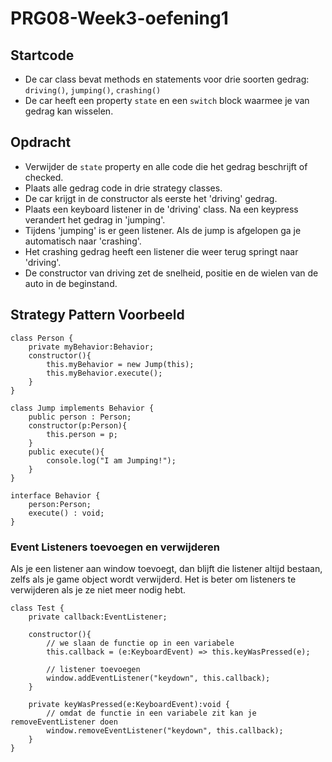 # PRG08-Week3-oefening1

## Startcode

- De car class bevat methods en statements voor drie soorten gedrag: `driving()`, `jumping()`, `crashing()`
- De car heeft een property `state` en een `switch` block waarmee je van gedrag kan wisselen.

## Opdracht

- Verwijder de `state` property en alle code die het gedrag beschrijft of checked.
- Plaats alle gedrag code in drie strategy classes. 
- De car krijgt in de constructor als eerste het 'driving' gedrag.
- Plaats een keyboard listener in de 'driving' class. Na een keypress verandert het gedrag in 'jumping'.
- Tijdens 'jumping' is er geen listener. Als de jump is afgelopen ga je automatisch naar 'crashing'.
- Het crashing gedrag heeft een listener die weer terug springt naar 'driving'.
- De constructor van driving zet de snelheid, positie en de wielen van de auto in de beginstand.

## Strategy Pattern Voorbeeld

```
class Person {
    private myBehavior:Behavior;
    constructor(){
        this.myBehavior = new Jump(this);
        this.myBehavior.execute();
    }
}

class Jump implements Behavior {
    public person : Person;
    constructor(p:Person){
        this.person = p;
    }
    public execute(){
        console.log("I am Jumping!");
    }
}

interface Behavior {
    person:Person;
    execute() : void;
}
```

### Event Listeners toevoegen en verwijderen

Als je een listener aan window toevoegt, dan blijft die listener altijd bestaan, zelfs als je game object wordt verwijderd. Het is beter om listeners te verwijderen als je ze niet meer nodig hebt.

```
class Test {
    private callback:EventListener;

    constructor(){
        // we slaan de functie op in een variabele
        this.callback = (e:KeyboardEvent) => this.keyWasPressed(e);

        // listener toevoegen
        window.addEventListener("keydown", this.callback);
    }

    private keyWasPressed(e:KeyboardEvent):void {
        // omdat de functie in een variabele zit kan je removeEventListener doen
        window.removeEventListener("keydown", this.callback);
    }
}
```
